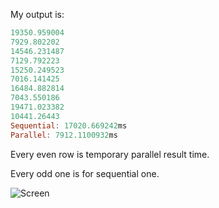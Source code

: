 My output is:
```haskell
19350.959004
7929.802202
14546.231487
7129.792223
15250.249523
7016.141425
16484.882814
7043.550186
19471.023382
10441.26443
Sequential: 17020.669242ms
Parallel: 7912.1100932ms
```
Every even row is temporary parallel result time.

Every odd one is for sequential one.

![Screen](Screen.bmp "Illustration")